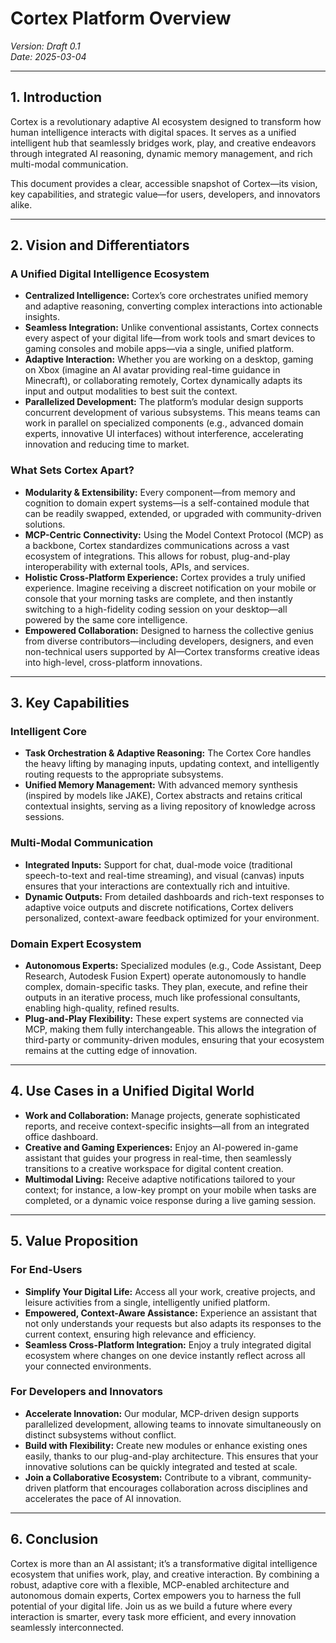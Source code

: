 # Cortex Platform Overview

_Version: Draft 0.1_  
_Date: 2025-03-04_

---

## 1. Introduction

Cortex is a revolutionary adaptive AI ecosystem designed to transform how human intelligence interacts with digital spaces. It serves as a unified intelligent hub that seamlessly bridges work, play, and creative endeavors through integrated AI reasoning, dynamic memory management, and rich multi-modal communication.

This document provides a clear, accessible snapshot of Cortex—its vision, key capabilities, and strategic value—for users, developers, and innovators alike.

---

## 2. Vision and Differentiators

### A Unified Digital Intelligence Ecosystem

- **Centralized Intelligence:** Cortex’s core orchestrates unified memory and adaptive reasoning, converting complex interactions into actionable insights.
- **Seamless Integration:** Unlike conventional assistants, Cortex connects every aspect of your digital life—from work tools and smart devices to gaming consoles and mobile apps—via a single, unified platform.
- **Adaptive Interaction:** Whether you are working on a desktop, gaming on Xbox (imagine an AI avatar providing real-time guidance in Minecraft), or collaborating remotely, Cortex dynamically adapts its input and output modalities to best suit the context.
- **Parallelized Development:** The platform’s modular design supports concurrent development of various subsystems. This means teams can work in parallel on specialized components (e.g., advanced domain experts, innovative UI interfaces) without interference, accelerating innovation and reducing time to market.

### What Sets Cortex Apart?

- **Modularity & Extensibility:** Every component—from memory and cognition to domain expert systems—is a self-contained module that can be readily swapped, extended, or upgraded with community-driven solutions.
- **MCP-Centric Connectivity:** Using the Model Context Protocol (MCP) as a backbone, Cortex standardizes communications across a vast ecosystem of integrations. This allows for robust, plug-and-play interoperability with external tools, APIs, and services.
- **Holistic Cross-Platform Experience:** Cortex provides a truly unified experience. Imagine receiving a discreet notification on your mobile or console that your morning tasks are complete, and then instantly switching to a high-fidelity coding session on your desktop—all powered by the same core intelligence.
- **Empowered Collaboration:** Designed to harness the collective genius from diverse contributors—including developers, designers, and even non-technical users supported by AI—Cortex transforms creative ideas into high-level, cross-platform innovations.

---

## 3. Key Capabilities

### Intelligent Core

- **Task Orchestration & Adaptive Reasoning:** The Cortex Core handles the heavy lifting by managing inputs, updating context, and intelligently routing requests to the appropriate subsystems.
- **Unified Memory Management:** With advanced memory synthesis (inspired by models like JAKE), Cortex abstracts and retains critical contextual insights, serving as a living repository of knowledge across sessions.

### Multi-Modal Communication

- **Integrated Inputs:** Support for chat, dual-mode voice (traditional speech-to-text and real-time streaming), and visual (canvas) inputs ensures that your interactions are contextually rich and intuitive.
- **Dynamic Outputs:** From detailed dashboards and rich-text responses to adaptive voice outputs and discrete notifications, Cortex delivers personalized, context-aware feedback optimized for your environment.

### Domain Expert Ecosystem

- **Autonomous Experts:** Specialized modules (e.g., Code Assistant, Deep Research, Autodesk Fusion Expert) operate autonomously to handle complex, domain-specific tasks. They plan, execute, and refine their outputs in an iterative process, much like professional consultants, enabling high-quality, refined results.
- **Plug-and-Play Flexibility:** These expert systems are connected via MCP, making them fully interchangeable. This allows the integration of third-party or community-driven modules, ensuring that your ecosystem remains at the cutting edge of innovation.

---

## 4. Use Cases in a Unified Digital World

- **Work and Collaboration:** Manage projects, generate sophisticated reports, and receive context-specific insights—all from an integrated office dashboard.
- **Creative and Gaming Experiences:** Enjoy an AI-powered in-game assistant that guides your progress in real-time, then seamlessly transitions to a creative workspace for digital content creation.
- **Multimodal Living:** Receive adaptive notifications tailored to your context; for instance, a low-key prompt on your mobile when tasks are completed, or a dynamic voice response during a live gaming session.

---

## 5. Value Proposition

### For End-Users

- **Simplify Your Digital Life:** Access all your work, creative projects, and leisure activities from a single, intelligently unified platform.
- **Empowered, Context-Aware Assistance:** Experience an assistant that not only understands your requests but also adapts its responses to the current context, ensuring high relevance and efficiency.
- **Seamless Cross-Platform Integration:** Enjoy a truly integrated digital ecosystem where changes on one device instantly reflect across all your connected environments.

### For Developers and Innovators

- **Accelerate Innovation:** Our modular, MCP-driven design supports parallelized development, allowing teams to innovate simultaneously on distinct subsystems without conflict.
- **Build with Flexibility:** Create new modules or enhance existing ones easily, thanks to our plug-and-play architecture. This ensures that your innovative solutions can be quickly integrated and tested at scale.
- **Join a Collaborative Ecosystem:** Contribute to a vibrant, community-driven platform that encourages collaboration across disciplines and accelerates the pace of AI innovation.

---

## 6. Conclusion

Cortex is more than an AI assistant; it’s a transformative digital intelligence ecosystem that unifies work, play, and creative interaction. By combining a robust, adaptive core with a flexible, MCP-enabled architecture and autonomous domain experts, Cortex empowers you to harness the full potential of your digital life. Join us as we build a future where every interaction is smarter, every task more efficient, and every innovation seamlessly interconnected.

